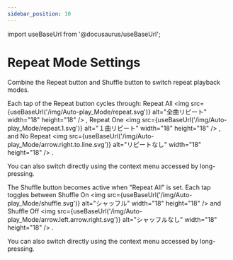 ```yaml
---
sidebar_position: 10
---
```

import useBaseUrl from '@docusaurus/useBaseUrl';

# Repeat Mode Settings

Combine the Repeat button and Shuffle button to switch repeat playback modes.

Each tap of the Repeat button cycles through: Repeat All <img src={useBaseUrl('/img/Auto-play_Mode/repeat.svg')} alt="全曲リピート" width="18" height="18" /> , Repeat One <img src={useBaseUrl('/img/Auto-play_Mode/repeat.1.svg')} alt="１曲リピート" width="18" height="18" /> , and No Repeat <img src={useBaseUrl('/img/Auto-play_Mode/arrow.right.to.line.svg')} alt="リピートなし" width="18" height="18" /> .

You can also switch directly using the context menu accessed by long-pressing.

The Shuffle button becomes active when "Repeat All" is set. Each tap toggles between Shuffle On <img src={useBaseUrl('/img/Auto-play_Mode/shuffle.svg')} alt="シャッフル" width="18" height="18" /> and Shuffle Off <img src={useBaseUrl('/img/Auto-play_Mode/arrow.left.arrow.right.svg')} alt="シャッフルなし" width="18" height="18" /> .

You can also switch directly using the context menu accessed by long-pressing.

